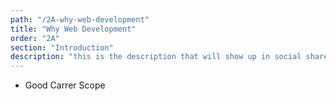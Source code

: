 ```yaml
---
path: "/2A-why-web-development"
title: "Why Web Development"
order: "2A"
section: "Introduction"
description: "this is the description that will show up in social shares"
---
```

* Good Carrer Scope
  


